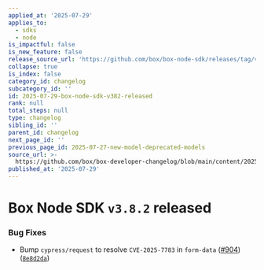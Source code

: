 ```yaml
---
applied_at: '2025-07-29'
applies_to:
  - sdks
  - node
is_impactful: false
is_new_feature: false
release_source_url: 'https://github.com/box/box-node-sdk/releases/tag/v3.8.2'
collapse: true
is_index: false
category_id: changelog
subcategory_id: ''
id: 2025-07-29-box-node-sdk-v382-released
rank: null
total_steps: null
type: changelog
sibling_id: ''
parent_id: changelog
next_page_id: ''
previous_page_id: 2025-07-27-new-model-deprecated-models
source_url: >-
  https://github.com/box/box-developer-changelog/blob/main/content/2025/07-29-box-node-sdk-v382-released.md
published_at: '2025-07-29'
---
```

# Box Node SDK `v3.8.2` released

### Bug Fixes

* Bump `cypress/request` to resolve `CVE-2025-7783` in `form-data` ([#904][1]) ([`8e8d2da`][2])

[1]: https://github.com/box/box-node-sdk/issues/904

[2]: https://github.com/box/box-node-sdk/commit/8e8d2da58ab42bdfb9e5a49ca25e9b9fc50e0d61